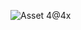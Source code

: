 ![Asset 4@4x](https://user-images.githubusercontent.com/70033490/177016503-64dc2a0c-c0a3-4d8e-91b1-e8c820b4c4fb.png)
